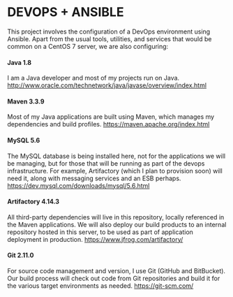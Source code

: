 # DEVOPS + ANSIBLE

This project involves the configuration of a DevOps environment using Ansible.
Apart from the usual tools, utilities, and services that would be common on a CentOS 7 server, we are also configuring:

#### Java 1.8 ####
I am a Java developer and most of my projects run on Java.
http://www.oracle.com/technetwork/java/javase/overview/index.html

#### Maven 3.3.9 ####
Most of my Java applications are built using Maven, which manages my dependencies and build profiles.
https://maven.apache.org/index.html

#### MySQL 5.6 ####
The MySQL database is being installed here, not for the applications we will be managing, but for those that will be running as part of the devops infrastructure. For example, Artifactory (which I plan to provision soon) will need it, along with messaging services and an ESB perhaps.
https://dev.mysql.com/downloads/mysql/5.6.html

#### Artifactory 4.14.3 ####
All third-party dependencies will live in this repository, locally referenced in the Maven applications. We will also deploy our build products to an internal repository hosted in this server, to be used as part of application deployment in production.
https://www.jfrog.com/artifactory/

#### Git 2.11.0 ####
For source code management and version, I use Git (GitHub and BitBucket). Our build process will check out code from Git repositories and build it for the various target environments as needed.
https://git-scm.com/
